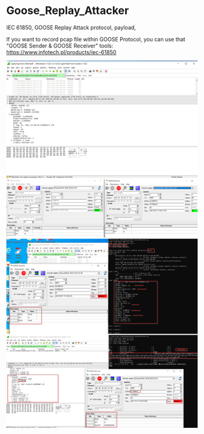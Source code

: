 # Goose_Replay_Attacker
IEC 61850, GOOSE Replay Attack protocol, payload, 


If you want to record pcap file within GOOSE Protocol, you can use that "GOOSE Sender & GOOSE Receiver" tools:
https://www.infotech.pl/products/iec-61850

![Image](https://github.com/FerdiGul/Goose_Attacker/blob/main/1.png)
![Image](https://github.com/FerdiGul/Goose_Attacker/blob/main/2.png)
![Image](https://github.com/FerdiGul/Goose_Attacker/blob/main/3.png)
![Image](https://github.com/FerdiGul/Goose_Attacker/blob/main/4.png)
